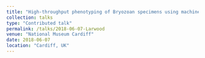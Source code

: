 ```yaml
---
title: "High-throughput phenotyping of Bryozoan specimens using machine learning: a Cheilostome case study"
collection: talks
type: "Contributed talk"
permalink: /talks/2018-06-07-Larwood
venue: "National Museum Cardiff"
date: 2018-06-07
location: "Cardiff, UK"
---
```


